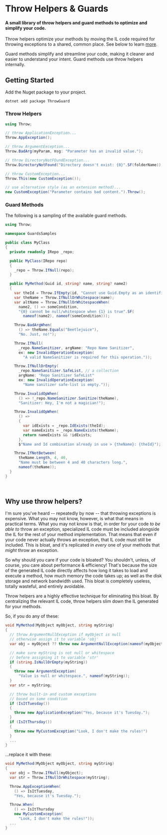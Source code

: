 # Throw Helpers & Guards

#### A small library of throw helpers and guard methods to optimize and simplify your code.

Throw helpers optimize your methods by moving the IL code required for throwing exceptions to a shared, common place. See below to learn [more](#why-use-throw-helpers).
 
Guard methods simplify and streamline your code, making it cleaner and easier to understand your intent.
Guard methods use throw helpers internally.


## Getting Started

Add the Nuget package to your project.
```
dotnet add package ThrowGuard
```

### Throw Helpers

```C#
using Throw;

// throw ApplicationException...
Throw.AppException();

// throw ArgumentException...
Throw.BadArg(myParam, msg: "Parameter has an invalid value.");

// throw DirectoryNotFOundException...
Throw.DirectoryNotFound("Directory doesn't exist: {0}".SF(folderName));

// throw CustomException...
Throw.This(new CustomException());

// use alternative style (as an extension method)...
new CustomException("Parameter contains bad content.").Throw();

```


### Guard Methods

The following is a sampling of the available guard methods.

```C#
using Throw;

namespace GuardsSamples

public class MyClass
{
  private readonly IRepo _repo;

  public MyClass(IRepo repo)
  {
    _repo = Throw.IfNull(repo);
  }

  public MyMethod(Guid id, string? name, string? name2)
  {
    var theId = Throw.IfEmpty(id, "Cannot use Guid.Empty as an identifier.");
    var theName = Throw.IfNullOrWhitespace(name);
    var altName = Throw.IfNullOrWhitespaceWhen(
      name2, () => someCondition, 
      "{0} cannot be null/whitespace when {1} is true".SF(
        nameof(name2), nameof(someCondition)));

    Throw.BadArgWhen(
      () => theName.Equals("Beetlejuice"),
      "No. Just, no!");

    Throw.IfNull(
      _repo.NameSanitizer, argName: "Repo Name Sanitizer",
      ex: new InvalidOperationException(
        "A valid NameSanitizer is required for this operation."));

    Throw.IfNullOrEmpty(
      _repo.NameSanitizer.SafeList, // a collection
      argName: "Repo Sanitizer SafeList"
      ex: new InvalidOperationException(
        "Name sanitizer safe-list is empty."));

    Throw.InvalidOpWhen(
      () => !_repo.NameSanitizer.Sanitize(theName), 
      "Sanitizer: Hey, I'm not a magician!");

    Throw.InvalidOpWhen(
      () =>
      {
        var idExists = _repo.IdExists(theId);
        var nameExists = _repo.NameExists(theName);
        return nameExists && !idExists;
      },
      $"Name and Id combination already in use > {theName}: {theId}");

    Throw.IfNotBetween(
      theName.Length, 4, 40, 
      "Name must be between 4 and 40 characters long.",
      nameof(theName));
  }
}

```



<br>

## Why use throw helpers?

I'm sure you've heard -- repeatedly by now -- that throwing exceptions is expensive. What you may not know, however, is what that means in practical terms. What you may not know is that, in order for your code _to be able to_ throw an exception, specialized IL code must be included alongside the IL for the rest of your method implementation. That means that even if your code never actually throws an exception, that IL code must still be included. This is bloat, and it's replicated in _every_ one of your methods that _might_ throw an exception.

So why should you care if your code is bloated? You shouldn't, unless, of course, you care about performance & efficiency! That's because the size of the generated IL code directly affects how long it takes to load and execute a method, how much memory the code takes up; as well as the disk storage and network bandwidth used. This bloat is completely useless, totally wasteful, and entirely avoidable.

Throw helpers are a highly effective technique for eliminating this bloat. By centralizing the relevant IL code, throw helpers slim down the IL generated for your methods.

So, if you do any of these:
```C#
void MyMethod(MyObject myObject, string myString)
{
  // throw ArgumentNullException if myObject is null
  // otherwise assign it to variable 'obj'
  var obj = myObject ?? throw new ArgumentNullException(nameof(myObject));

  // make sure myString is not null or whitespace 
  // before assigning it to variable 'str'
  if (string.IsNullOrEmpty(myString))
  {
    throw new ArgumentException(
      "Value is null or whitespace.", nameof(myString));
  }
  var str = myString;

  // throw built-in and custom exceptions 
  // based on some condition
  if (IsItTuesday())
  {
    throw new ApplicationException("Yes, because it's Tuesday.");
  }
  if (IsItThursday())
  {
    throw new MyCustomException("Look, I don't make the rules!")
  }
  ...
}
```

...replace it with these:

```C#
void MyMethod(MyObject myObject, string myString)
{
  var obj = Throw.IfNull(myObject);
  var str = Throw.IfNullOrWhitespace(myString);

  Throw.AppExceptionWhen(
    () => IsItTuesday,
    "Yes, because it's Tuesday.");

  Throw.When(
    () => IsItThursday
    new MyCustomException(
      "Look, I don't make the rules!"));
  ...
}
```
